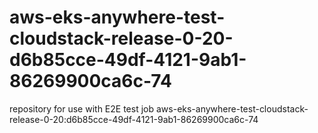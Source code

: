 # aws-eks-anywhere-test-cloudstack-release-0-20-d6b85cce-49df-4121-9ab1-86269900ca6c-74
repository for use with E2E test job aws-eks-anywhere-test-cloudstack-release-0-20:d6b85cce-49df-4121-9ab1-86269900ca6c-74
